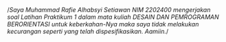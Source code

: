 /*Saya Muhammad Rafie Alhabsyi Setiawan NIM 2202400
mengerjakan soal Latihan Praktikum 1
dalam mata kuliah DESAIN DAN PEMROGRAMAN BERORIENTASI
untuk keberkahan-Nya maka saya tidak melakukan kecurangan seperti yang telah dispesifikasikan. Aamiin.*/


